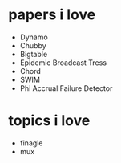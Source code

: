 # papers i love
* Dynamo
* Chubby
* Bigtable
* Epidemic Broadcast Tress
* Chord
* SWIM
* Phi Accrual Failure Detector

# topics i love
* finagle
* mux
